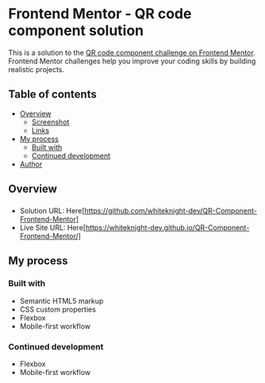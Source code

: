 # Frontend Mentor - QR code component solution

This is a solution to the [QR code component challenge on Frontend Mentor](https://www.frontendmentor.io/challenges/qr-code-component-iux_sIO_H). Frontend Mentor challenges help you improve your coding skills by building realistic projects.

## Table of contents

- [Overview](#overview)
  - [Screenshot](#screenshot)
  - [Links](#links)
- [My process](#my-process)
  - [Built with](#built-with)
  - [Continued development](#continued-development)
- [Author](#author)

## Overview

###

- Solution URL: Here[https://github.com/whiteknight-dev/QR-Component-Frontend-Mentor]
- Live Site URL: Here[https://whiteknight-dev.github.io/QR-Component-Frontend-Mentor/]

## My process

### Built with

- Semantic HTML5 markup
- CSS custom properties
- Flexbox
- Mobile-first workflow

### Continued development

- Flexbox
- Mobile-first workflow

